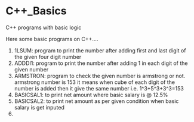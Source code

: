 # C++_Basics
C++ programs with basic logic

Here some basic programs on C++....

1. 1LSUM:     program to print the number after adding first and last digit of the given four digit number
2. ADDDI1:    program to print the number after adding 1 in each digit of the given number
3. ARMSTRON:  program to check the given number is armstrong or not.
              armstrong number is 153
              it means when cube of each digit of the number is added then it give the same number i.e. 1^3+5^3+3^3=153
4. BASICSAL1: to print net amount where basic salary is @ 12.5%             
5. BASICSAL2: to print net amount as per given condition when basic salary is get inputed
6. 
